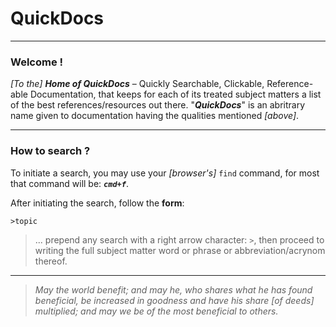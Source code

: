 

QuickDocs
===

----------------------------------------------------------------------------------
### Welcome !

*[To the]* ***Home of QuickDocs*** – Quickly Searchable, Clickable,
Reference-able Documentation, that keeps for each of its treated subject
matters a list of the best references/resources out there. "***QuickDocs***"
is an abritrary name given to documentation having the qualities mentioned
*[above]*.

----------------------------------------------------------------------------------
### How to search ?

To initiate a search, you may use your *[browser's]* `find`
command, for most that command will be: ***`cmd+f`***.


After initiating the search, follow the **form**:

```
>topic
```

> ... prepend any search with a right arrow character: `>`,
> then proceed to writing the full subject matter word or
> phrase or abbreviation/acrynom thereof.

----------------------------------------------------------------------------------
> *May the world benefit; and may he, who shares what he
> has found beneficial, be increased in goodness and have
> his share *[of deeds]* multiplied; and may we be of the
> most beneficial to others.*
